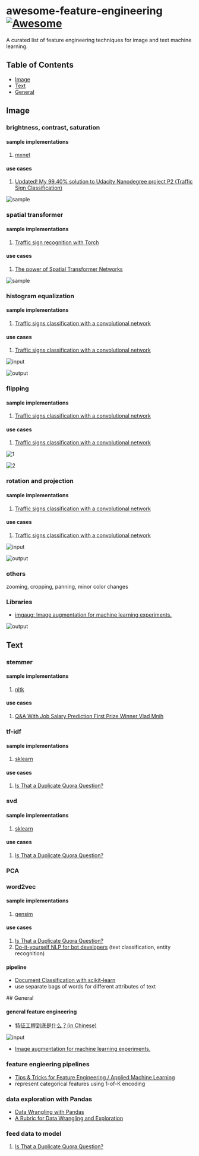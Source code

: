 # awesome-feature-engineering [![Awesome](https://cdn.rawgit.com/sindresorhus/awesome/d7305f38d29fed78fa85652e3a63e154dd8e8829/media/badge.svg)](https://github.com/jtoy/awesome)
A curated list of feature engineering techniques for image and text machine learning.

## Table of Contents

<!-- MarkdownTOC depth=4 -->
- [Image](#image)
- [Text](#text)
- [General](#general)
<!-- /MarkdownTOC -->


<a name="image" />

## Image

### brightness, contrast, saturation
#### sample implementations
1. [mxnet](https://github.com/dmlc/mxnet/blob/master/python/mxnet/image.py)

#### use cases
1. [Updated! My 99.40% solution to Udacity Nanodegree project P2 (Traffic Sign Classification)](https://medium.com/@hengcherkeng/updated-my-99-40-solution-to-udacity-nanodegree-project-p2-traffic-sign-classification-5580ae5bd51f#.4hwecy9m6)

![sample](https://cdn-images-1.medium.com/max/800/1*EKInLXSKRxRqcIUdgtgJHQ.jpeg)

### spatial transformer
#### sample implementations
1. [Traffic sign recognition with Torch](https://github.com/Moodstocks/gtsrb.torch)

#### use cases
1. [The power of Spatial Transformer Networks](http://torch.ch/blog/2015/09/07/spatial_transformers.html)

![sample](https://raw.githubusercontent.com/moodstocks/gtsrb.torch/master/resources/epoch_evolution.gif)

### histogram equalization
#### sample implementations
1. [Traffic signs classification with a convolutional network](http://navoshta.com/traffic-signs-classification/)

#### use cases
1. [Traffic signs classification with a convolutional network](http://navoshta.com/traffic-signs-classification/)

![input](http://navoshta.com/images/posts/traffic-signs-classification/vDGPI83pXTxsYM+yVh7kid5kid5kid5kid5kn8z8jdH5T3JkzzJkzzJkzzJkzzJ71yejLUneZIneZIneZIneZLfY3ky1p7kSZ7kSZ7kSZ7kSX6P5clYe5IneZIneZIneZIn+T2WJ2PtSZ7kSZ7kSZ7kSZ7k91iejLUneZIneZIneZIneZLfY3ky1p7kSZ7kSZ7kSZ7kSX6P5f8DZc6ez8Sy66QAAAAASUVORK5CYII=.png)

![output](http://navoshta.com/images/posts/traffic-signs-classification/fH5+9Nur3T2bA57T7e90qHNf0r6UWfH3rOyxmHv6bZXOns2m73D4XB8iwYd01kLBAKBQCAQCPw3OL7SPBAIBAKBQCDw3RHOWiAQCAQCgcAJRjhrgUAgEAgEAicY4awFAoFAIBAInGCEsxYIBAKBQCBwghHOWiAQCAQCgcAJRjhrgUAgEAgEAicYfwF7KOG348bCvwAAAABJRU5ErkJggg==.png)

### flipping
#### sample implementations
1. [Traffic signs classification with a convolutional network](http://navoshta.com/traffic-signs-classification/)

#### use cases
1. [Traffic signs classification with a convolutional network](http://navoshta.com/traffic-signs-classification/)

![1](http://navoshta.com/images/posts/traffic-signs-classification/aug_flip_h.png)

![2](http://navoshta.com/images/posts/traffic-signs-classification/aug_flip_hv.png)

### rotation and projection
#### sample implementations
1. [Traffic signs classification with a convolutional network](http://navoshta.com/traffic-signs-classification/)

#### use cases
1. [Traffic signs classification with a convolutional network](http://navoshta.com/traffic-signs-classification/)

![input](http://navoshta.com/images/posts/traffic-signs-classification/aug_example_orig_1.png)

![output](http://navoshta.com/images/posts/traffic-signs-classification/aug_example_aug_1.png)

### others
zooming, cropping, panning, minor color changes

### Libraries
* [imgaug: Image augmentation for machine learning experiments.](https://github.com/aleju/imgaug)

![output](https://github.com/aleju/imgaug/raw/master/examples_grid.jpg?raw=true)

<a name="text" />

## Text
### stemmer
#### sample implementations
1. [nltk](http://www.nltk.org/_modules/nltk/stem/porter.html)

#### use cases
1. [Q&A With Job Salary Prediction First Prize Winner Vlad Mnih](http://blog.kaggle.com/2013/05/06/qa-with-job-salary-prediction-first-prize-winner-vlad-mnih/)


### tf-idf
#### sample implementations
1. [sklearn](http://scikit-learn.org/stable/modules/generated/sklearn.feature_extraction.text.TfidfVectorizer.html)

#### use cases
1. [Is That a Duplicate Quora Question?](https://www.linkedin.com/pulse/duplicate-quora-question-abhishek-thakur)

### svd
#### sample implementations
1. [sklearn](http://scikit-learn.org/stable/modules/generated/sklearn.decomposition.TruncatedSVD.html)

#### use cases
1. [Is That a Duplicate Quora Question?](https://www.linkedin.com/pulse/duplicate-quora-question-abhishek-thakur)

### PCA

### word2vec
#### sample implementations
1. [gensim](http://radimrehurek.com/gensim/)

#### use cases
1. [Is That a Duplicate Quora Question?](https://www.linkedin.com/pulse/duplicate-quora-question-abhishek-thakur)
2. [Do-it-yourself NLP for bot developers](https://conversations.golastmile.com/do-it-yourself-nlp-for-bot-developers-2e2da2817f3d#.9yz22bhzp) (text classification, entity recognition)

#### pipeline
* [Document Classification with scikit-learn](http://zacstewart.com/2015/04/28/document-classification-with-scikit-learn.html)
* use separate bags of words for different attributes of text

<a name="general" />
## General

#### general feature engineering

* [特征工程到底是什么？(in Chinese)](https://www.zhihu.com/question/29316149)

![input](https://pic3.zhimg.com/20e4522e6104ad71fc543cc21f402b36_b.png)

* [Image augmentation for machine learning experiments.](https://github.com/aleju/imgaug)

### feature engieering pipelines
* [Tips & Tricks for Feature Engineering / Applied Machine Learning](https://www.slideshare.net/HJvanVeen/feature-engineering-72376750)
* represent categorical features using 1-of-K encoding

### data exploration with Pandas
* [Data Wrangling with Pandas](http://nbviewer.jupyter.org/urls/gist.github.com/fonnesbeck/5850413/raw/3a9406c73365480bc58d5e75bc80f7962243ba17/2.+Data+Wrangling+with+Pandas.ipynb)
* [A Rubric for Data Wrangling and Exploration](http://nbviewer.jupyter.org/github/cs109/content/blob/master/lec_04_wrangling.ipynb)

### feed data to model
1. [Is That a Duplicate Quora Question?](https://www.linkedin.com/pulse/duplicate-quora-question-abhishek-thakur)
